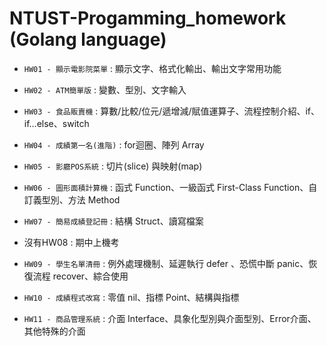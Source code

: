 # NTUST-Progamming_homework (Golang language)

* `HW01 - 顯示電影院菜單` : 顯示文字、格式化輸出、輸出文字常用功能

* `HW02 - ATM簡單版` : 變數、型別、文字輸入

* `HW03 - 食品販賣機` : 算數/比較/位元/遞增減/賦值運算子、流程控制介紹、if、if…else、switch

* `HW04 - 成績第一名(進階)` : for迴圈、陣列 Array

* `HW05 - 影廳POS系統` : 切片(slice) 與映射(map)

* `HW06 - 圖形面積計算機` : 函式 Function、一級函式 First-Class Function、自訂義型別、方法 Method

* `HW07 - 簡易成績登記冊` : 結構 Struct、讀寫檔案

* 沒有HW08 : 期中上機考

* `HW09 - 學生名單清冊` : 例外處理機制、延遲執行 defer 、恐慌中斷 panic、恢復流程 recover、綜合使用

* `HW10 - 成績程式改寫` : 零值 nil、指標 Point、結構與指標

* `HW11 - 商品管理系統` : 介面 Interface、具象化型別與介面型別、Error介面、其他特殊的介面
